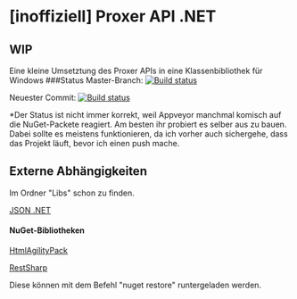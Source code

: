 # [inoffiziell] Proxer API .NET 
## WIP

Eine kleine Umsetztung des Proxer APIs in eine Klassenbibliothek für Windows
###Status
Master-Branch: [![Build status](https://ci.appveyor.com/api/projects/status/eenr5ksrjakegl0e/branch/master?svg=true)](https://ci.appveyor.com/project/InfiniteSoul/massive-octo-wookie/branch/master)

Neuester Commit: [![Build status](https://ci.appveyor.com/api/projects/status/eenr5ksrjakegl0e?svg=true)](https://ci.appveyor.com/project/InfiniteSoul/massive-octo-wookie)

*Der Status ist nicht immer korrekt, weil Appveyor manchmal komisch auf die NuGet-Packete reagiert. Am besten ihr probiert es selber aus zu bauen. Dabei sollte es meistens funktionieren, da ich vorher auch sichergehe, dass das Projekt läuft, bevor ich einen push mache.

## Externe Abhängigkeiten
Im Ordner "Libs" schon zu finden.

[JSON .NET](https://github.com/JamesNK/Newtonsoft.Json)


#### NuGet-Bibliotheken
[HtmlAgilityPack](https://htmlagilitypack.codeplex.com/)

[RestSharp](http://restsharp.org/)

Diese können mit dem Befehl "nuget restore" runtergeladen werden.
